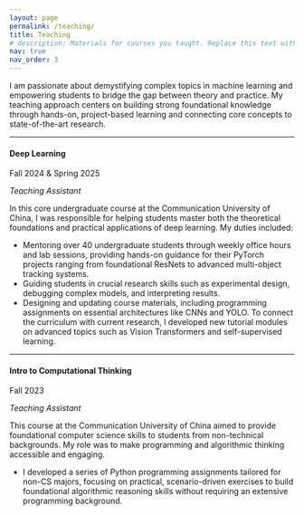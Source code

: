 ```yaml
---
layout: page
permalink: /teaching/
title: Teaching
# description: Materials for courses you taught. Replace this text with your description.
nav: true
nav_order: 3
---
```


<!-- I am passionate about demystifying complex topics in machine learning and empowering students to bridge the gap between theory and practice. My teaching approach centers on building strong foundational knowledge through hands-on, project-based learning and connecting core concepts to state-of-the-art research.

---

### Teaching Assistant, Deep Learning
*Communication University of China* | *Fall 2024 & Spring 2025*

In this core undergraduate course, I was responsible for helping students master both the theoretical foundations and practical applications of deep learning. My duties included:
* Mentoring over 40 undergraduate students through weekly office hours and lab sessions, providing hands-on guidance for their PyTorch projects ranging from foundational ResNets to advanced multi-object tracking systems.
* Guiding students in crucial research skills such as experimental design, debugging complex models, and interpreting results.
* Designing and updating course materials, including programming assignments on essential architectures like CNNs and YOLO. To connect the curriculum with current research, I developed new tutorial modules on advanced topics such as Vision Transformers and self-supervised learning.

### Teaching Assistant, Introduction to Computational Thinking
*Communication University of China* | *Fall 2023*

This course aimed to provide foundational computer science skills to students from non-technical backgrounds. My role was to make programming and algorithmic thinking accessible and engaging.
* I developed a series of Python programming assignments tailored for non-CS majors, focusing on practical, scenario-driven exercises to build foundational algorithmic reasoning skills without requiring an extensive programming background. -->
<p>I am passionate about demystifying complex topics in machine learning and empowering students to bridge the gap between theory and practice. My teaching approach centers on building strong foundational knowledge through hands-on, project-based learning and connecting core concepts to state-of-the-art research.</p>

---

<div class="row">
    <div class="col-sm-3">
      <h4 class="font-weight-bold">Deep Learning</h4>
      <p class="text-muted">Fall 2024 & Spring 2025</p>
      <p><em>Teaching Assistant</em></p>
    </div>
    <div class="col-sm-9">
      <p>In this core undergraduate course at the Communication University of China, I was responsible for helping students master both the theoretical foundations and practical applications of deep learning. My duties included:</p>
      <ul>
        <li>Mentoring over 40 undergraduate students through weekly office hours and lab sessions, providing hands-on guidance for their PyTorch projects ranging from foundational ResNets to advanced multi-object tracking systems.</li>
        <li>Guiding students in crucial research skills such as experimental design, debugging complex models, and interpreting results.</li>
        <li>Designing and updating course materials, including programming assignments on essential architectures like CNNs and YOLO. To connect the curriculum with current research, I developed new tutorial modules on advanced topics such as Vision Transformers and self-supervised learning.</li>
      </ul>
    </div>
</div>

---

<div class="row">
    <div class="col-sm-3">
      <h4 class="font-weight-bold">Intro to Computational Thinking</h4>
      <p class="text-muted">Fall 2023</p>
      <p><em>Teaching Assistant</em></p>
    </div>
    <div class="col-sm-9">
      <p>This course at the Communication University of China aimed to provide foundational computer science skills to students from non-technical backgrounds. My role was to make programming and algorithmic thinking accessible and engaging.</p>
      <ul>
        <li>I developed a series of Python programming assignments tailored for non-CS majors, focusing on practical, scenario-driven exercises to build foundational algorithmic reasoning skills without requiring an extensive programming background.</li>
      </ul>
    </div>
</div>
